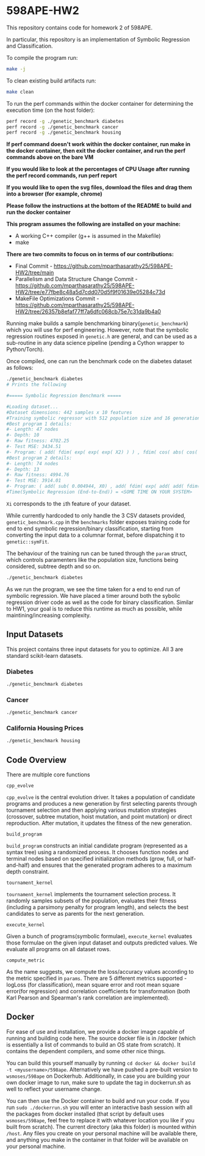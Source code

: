 # 598APE-HW2

This repository contains code for homework 2 of 598APE.

In particular, this repository is an implementation of Symbolic Regression and Classification.

To compile the program run:
```bash
make -j
```

To clean existing build artifacts run:
```bash
make clean
```

To run the perf commands within the docker container for determining the execution time (on the host folder):
```bash
perf record -g ./genetic_benchmark diabetes
perf record -g ./genetic_benchmark cancer
perf record -g ./genetic_benchmark housing
```

**If perf command doesn't work within the docker container, run make in the docker container, then exit the docker container, and run the perf commands above on the bare VM**

**If you would like to look at the percentages of CPU Usage after running the perf record commands, run perf report**

**If you would like to open the svg files, download the files and drag them into a browser (for example, chrome)**

**Please follow the instructions at the bottom of the README to build and run the docker container**

**This program assumes the following are installed on your machine:**
* A working C++ compiler (g++ is assumed in the Makefile)
* make

**There are two commits to focus on in terms of our contributions:**
* Final Commit - https://github.com/mparthasarathy25/598APE-HW2/tree/main
* Parallelism and Data Structure Change Commit - https://github.com/mparthasarathy25/598APE-HW2/tree/e77fbe8c48a5d7cdd070d5f9f01639e05284c73d
* MakeFile Optimizations Commit - https://github.com/mparthasarathy25/598APE-HW2/tree/26357b8efaf77ff7a6dfc068cb75e7c31da9b4a0


Running make builds a sample benchmarking binary(`genetic_benchmark`) which you will use for perf engineering. However, note that the symbolic regression routines exposed in `genetic.h` are general, and can be used as a sub-routine in any data science pipeline (pending a Cython wrapper to Python/Torch).

Once compiled, one can run the benchmark code on the diabetes dataset as follows:
```bash
./genetic_benchmark diabetes
# Prints the following

#===== Symbolic Regression Benchmark =====

#Loading dataset...
#Dataset dimensions: 442 samples x 10 features
#Training symbolic regressor with 512 population size and 16 generations
#Best program 1 details:
#- Length: 47 nodes
#- Depth: 10
#- Raw fitness: 4702.25
#- Test MSE: 3434.51
#- Program: ( add( fdim( exp( exp( exp( X2) ) ) , fdim( cos( abs( cos( X3) ) ) , abs( mult( X7, X0) ) ) ) , add( fdim( exp( exp( exp( X2) ) ) , fdim( abs( X3) , abs( mult( X7, X0) ) ) ) , exp( log( fdim( exp( add( exp( exp( add( X8, X0) ) ) , add( exp( X0) , exp( abs( X3) ) ) ) ) , cos( cos( X4) ) ) ) ) ) ) )
#Best program 2 details:
#- Length: 74 nodes
#- Depth: 13
#- Raw fitness: 4994.76
#- Test MSE: 3914.01
#- Program: ( add( sub( 0.004944, X0) , add( fdim( exp( add( add( fdim( cos( abs( cos( X3) ) ) , sin( exp( X8) ) ) , exp( mult( cos( fdim( X0, X3) ) , cos( cos( sin( mult( exp( X0) , sin( X3) ) ) ) ) ) ) ) , add( cos( mult( X7, X0) ) , exp( mult( sub( sin( X3) , mult( X0, X8) ) , cos( X7) ) ) ) ) ) , fdim( abs( sub( X5, X0) ) , abs( mult( X7, X0) ) ) ) , exp( log( fdim( exp( add( exp( exp( add( X8, X0) ) ) , add( exp( X0) , exp( abs( X3) ) ) ) ) , cos( exp( X0) ) ) ) ) ) ) )
#Time(Symbolic Regression (End-to-End)) = <SOME TIME ON YOUR SYSTEM>
```
`Xi` corresponds to the `i`th feature of your dataset.

While currently hardcoded to only handle the 3 CSV datasets provided, `genetic_benchmark.cpp` in the `benchmarks` folder exposes training code for end to end symbolic regression/binary classification, starting from converting the input data to a columnar format, before dispatching it to `genetic::symFit`. 

The behaviour of the training run can be tuned through the `param` struct, which controls paramenters like the population size, functions being considered, subtree depth and so on.  

```bash
./genetic_benchmark diabetes
```

As we run the program, we see the time taken for a end to end run of symbolic regression. We have placed a timer around both the sybolic regression driver code as well as the code for binary classification. Similar to HW1, your goal is to reduce this runtime as much as possible, while maintining/increasing complexity. 

## Input Datasets
This project contains three input datasets for you to optimize. All 3 are standard scikit-learn datasets. 

### Diabetes

```bash
./genetic_benchmark diabetes
```

### Cancer

```bash
./genetic_benchmark cancer
```

### California Housing Prices

```bash
./genetic_benchmark housing
```

## Code Overview

There are multiple core functions

`cpp_evolve`

`cpp_evolve` is the central evolution driver. It takes a population of candidate programs and produces a new generation by first selecting parents through tournament selection and then applying various mutation strategies (crossover, subtree mutation, hoist mutation, and point mutation) or direct reproduction. After mutation, it updates the fitness of the new generation.

`build_program`

`build_program` constructs an initial candidate program (represented as a syntax tree) using a randomized process. It chooses function nodes and terminal nodes based on specified initialization methods (grow, full, or half-and-half) and ensures that the generated program adheres to a maximum depth constraint.

`tournament_kernel` 

`tournament_kernel` implements the tournament selection process. It randomly samples subsets of the population, evaluates their fitness (including a parsimony penalty for program length), and selects the best candidates to serve as parents for the next generation.

`execute_kernel`

Given a bunch of programs(symbolic formulae), `execute_kernel` evaluates those formulae on the given input dataset and outputs predicted values. We evaluate all programs on all dataset rows. 

`compute_metric`

As the name suggests, we compute the loss/accuracy values according to the metric specified in `params`. There are 5 different metrics supported - logLoss (for classification), mean square error and root mean square error(for regression) and correlation coefficients for transformation (both Karl Pearson and Spearman's rank correlation are implemented). 

## Docker

For ease of use and installation, we provide a docker image capable of running and building code here. The source docker file is in /docker (which is essentially a list of commands to build an OS state from scratch). It contains the dependent compilers, and some other nice things.

You can build this yourself manually by running `cd docker && docker build -t <myusername>/598ape`. Alternatively we have pushed a pre-built version to `wsmoses/598ape` on Dockerhub.
Additionally, in case you are building your own docker image to run, make sure to update the tag in dockerrun.sh as well to reflect your username change.

You can then use the Docker container to build and run your code. If you run `sudo ./dockerrun.sh` you will enter an interactive bash session with all the packages from docker installed (that script by default uses `wsmoses/598ape`, feel free to replace it with whatever location you like if you built from scratch). The current directory (aka this folder) is mounted within `/host`. Any files you create on your personal machine will be available there, and anything you make in the container in that folder will be available on your personal machine.
